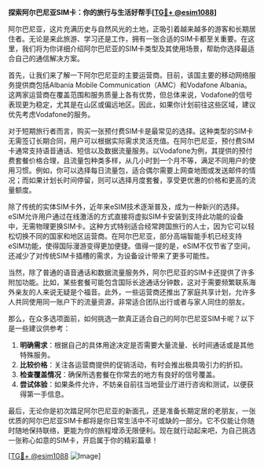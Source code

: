 **探索阿尔巴尼亚SIM卡：你的旅行与生活好帮手[[TG💪+ @esim1088](https://t.me/s/esim1088)]**

阿尔巴尼亚，这片充满历史与自然风光的土地，正吸引着越来越多的游客和长期居住者。无论是来此旅游、学习还是工作，拥有一张合适的SIM卡都至关重要。在这里，我们将为你详细介绍阿尔巴尼亚的SIM卡类型及其使用场景，帮助你选择最适合自己的通信解决方案。

首先，让我们来了解一下阿尔巴尼亚的主要运营商。目前，该国主要的移动网络服务提供商包括Albania Mobile Communication（AMC）和Vodafone Albania。这两家运营商在覆盖范围和服务质量上各有优势，但总体来说，Vodafone的信号表现更为稳定，尤其是在山区或偏远地区。因此，如果你计划前往这些区域，建议优先考虑Vodafone的服务。

对于短期旅行者而言，购买一张预付费SIM卡是最常见的选择。这种类型的SIM卡无需签订长期合同，用户可以根据实际需求灵活充值。在阿尔巴尼亚，预付费SIM卡通常支持语音通话、短信以及数据流量服务。以Vodafone为例，其提供的预付费套餐价格合理，且流量包种类多样，从几小时到一个月不等，满足不同用户的使用习惯。例如，你可以选择每日流量包，适合偶尔需要上网查地图或发送邮件的情况；而如果计划长时间停留，则可以选择月度套餐，享受更优惠的价格和更高的流量额度。

除了传统的实体SIM卡外，近年来eSIM技术逐渐普及，成为一种新兴的选择。eSIM允许用户通过在线激活的方式直接将虚拟SIM卡安装到支持此功能的设备中，无需物理更换SIM卡。这种方式特别适合经常跨国旅行的人士，因为它可以轻松切换不同的国家和地区运营商。在阿尔巴尼亚，部分高端智能手机已经支持eSIM功能，使得国际漫游变得更加便捷。值得一提的是，eSIM不仅节省了空间，还减少了对传统SIM卡插槽的需求，为设备设计带来了更多可能性。

当然，除了普通的语音通话和数据流量服务外，阿尔巴尼亚的SIM卡还提供了许多附加功能。比如，某些套餐可能包含国际长途通话分钟数，这对于需要频繁联系海外亲友的人来说无疑是个福音。此外，一些运营商还推出了家庭共享计划，允许多人共同使用同一账户下的流量资源，非常适合团队出行或者与家人同住的朋友。

那么，在众多选项面前，如何挑选一款真正适合自己的阿尔巴尼亚SIM卡呢？以下是一些建议供参考：

1. **明确需求**：根据自己的具体用途决定是否需要大量流量、长时间通话或是其他特殊服务。
2. **比较价格**：关注各运营商提供的促销活动，有时会推出极具吸引力的折扣。
3. **检查覆盖情况**：确保所选套餐在你常去的地方有良好的信号覆盖。
4. **尝试体验**：如果条件允许，不妨亲自前往当地营业厅进行咨询和测试，以便获得第一手信息。

最后，无论你是初次踏足阿尔巴尼亚的新面孔，还是准备长期定居的老朋友，一张优质的阿尔巴尼亚SIM卡都将是你日常生活中不可或缺的一部分。它不仅能让你随时随地保持联络，更能为你的旅程增添无限便利。现在就行动起来吧，为自己挑选一张称心如意的SIM卡，开启属于你的精彩篇章！

[[TG💪+ @esim1088](https://t.me/s/esim1088) ![Image](https://i.postimg.cc/4NQfJmqS/Snipaste-2025-05-13-00-14-12.png)]